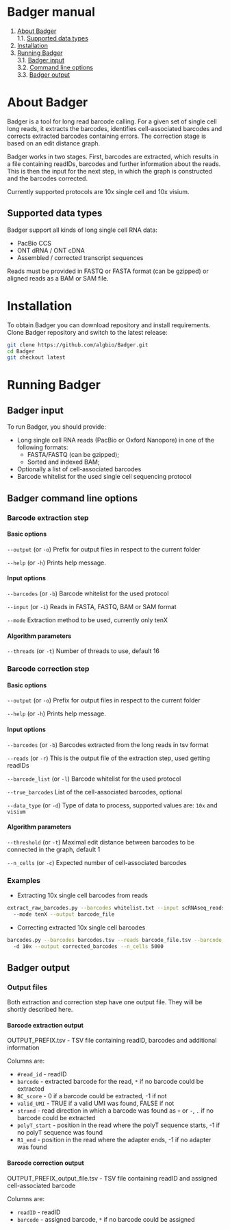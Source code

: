 # Badger manual

1. [About Badger](#sec1) </br>
1.1. [Supported data types](#sec1.1)</br>
2. [Installation](#sec2)</br>
3. [Running Badger](#sec3)</br>
3.1. [Badger input](#sec3.1)</br>
3.2. [Command line options](#sec3.2)</br>
3.3. [Badger output](#sec3.3)</br>

<a name="sec1"></a>
# About Badger

Badger is a tool for long read barcode calling. For a given set of single cell
long reads, it extracts the barcodes, identifies cell-associated barcodes and
corrects extracted barcodes containing errors. The correction stage is based on
an edit distance graph.

Badger works in two stages. First, barcodes are extracted, which results in a file
containing readIDs, barcodes and further information about the reads. This is then
the input for the next step, in which the graph is constructed and the barcodes
corrected.

Currently supported protocols are 10x single cell and 10x visium.

<a name="sec1.1"></a>
## Supported data types

Badger support all kinds of long single cell RNA data:
* PacBio CCS
* ONT dRNA / ONT cDNA
* Assembled / corrected transcript sequences

Reads must be provided in FASTQ or FASTA format (can be gzipped) or
aligned reads as a BAM or SAM file.

<a name="sec2"></a>
# Installation

To obtain Badger you can download repository and install requirements.
Clone Badger repository and switch to the latest release:
```bash
git clone https://github.com/algbio/Badger.git
cd Badger
git checkout latest
```


<a name="sec3"></a>
# Running Badger
<a name="sec3.1"></a>
## Badger input
To run Badger, you should provide:
* Long single cell RNA reads (PacBio or Oxford Nanopore) in one of the following formats:
  * FASTA/FASTQ (can be gzipped);
  * Sorted and indexed BAM;
* Optionally a list of cell-associated barcodes
* Barcode whitelist for the used single cell sequencing protocol

<a name="sec3.2"></a>
## Badger command line options

### Barcode extraction step

#### Basic options

`--output` (or `-o`)
    Prefix for output files in respect to the current folder

`--help` (or `-h`)
    Prints help message.

#### Input options

`--barcodes` (or `-b`)
    Barcode whitelist for the used protocol

`--input` (or `-i`)
    Reads in FASTA, FASTQ, BAM or SAM format

`--mode`
    Extraction method to be used, currently only tenX

#### Algorithm parameters

`--threads` (or `-t`)
    Number of threads to use, default 16

### Barcode correction step

#### Basic options
`--output` (or `-o`)
    Prefix for output files in respect to the current folder

`--help` (or `-h`)
    Prints help message.

#### Input options

`--barcodes` (or `-b`)
    Barcodes extracted from the long reads in tsv format

`--reads` (or `-r`)
    This is the output file of the extraction step, used getting readIDs

`--barcode_list` (or `-l`)
    Barcode whitelist for the used protocol

`--true_barcodes`
    List of the cell-associated barcodes, optional

`--data_type` (or `-d`)
    Type of data to process, supported values are:  `10x` and `visium`

#### Algorithm parameters
<a name="params"></a>

`--threshold` (or `-t`)
    Maximal edit distance between barcodes to be connected in the graph, default 1

`--n_cells` (or `-c`)
    Expected number of cell-associated barcodes

### Examples
<a name="examples"></a>

* Extracting 10x single cell barcodes from reads

```bash
extract_raw_barcodes.py --barcodes whitelist.txt --input scRNAseq_reads.fasta
  --mode tenX --output barcode_file
```

* Correcting extracted 10x single cell barcodes

```bash
barcodes.py --barcodes barcodes.tsv --reads barcode_file.tsv --barcode_list whitelist.txt
  -d 10x --output corrected_barcodes --n_cells 5000
```

<a name="sec3.3"></a>
## Badger output

### Output files

Both extraction and correction step have one output file. They will be shortly described here.

#### Barcode extraction output
OUTPUT_PREFIX.tsv - TSV file containing readID, barcodes and additional information

Columns are:
  * `#read_id` - readID
  * `barcode` - extracted barcode for the read, `*` if no barcode could be extracted
  * `BC_score` - 0 if a barcode could be extracted, -1 if not
  * `valid_UMI` - TRUE if a valid UMI was found, FALSE if not
  * `strand` - read direction in which a barcode was found as `+` or `-`, `.` if no barcode could be extracted
  * `polyT_start` - position in the read where the polyT sequence starts, -1 if no polyT sequence was found
  * `R1_end` - position in the read where the adapter ends, -1 if no adapter was found

#### Barcode correction output

OUTPUT_PREFIX_output_file.tsv - TSV file containing readID and assigned cell-associated barcode

Columns are:
  * `readID` - readID
  * `barcode` -  assigned barcode, `*` if no barcode could be assigned
